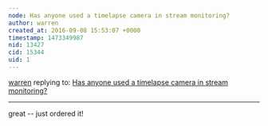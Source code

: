 ```yaml
---
node: Has anyone used a timelapse camera in stream monitoring?
author: warren
created_at: 2016-09-08 15:53:07 +0000
timestamp: 1473349987
nid: 13427
cid: 15344
uid: 1
---
```




[warren](../profile/warren) replying to: [Has anyone used a timelapse camera in stream monitoring?](../notes/stevie/09-06-2016/question-has-anyone-used-a-timelapse-camera-in-stream-monitoring)

----
great -- just ordered it!